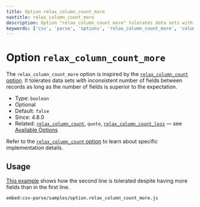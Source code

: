 ```yaml
---
title: Option relax_column_count_more
navtitle: relax_column_count_more
description: Option "relax_column_count_more" tolerates data sets with inconsistent number of fields between records as long as the number of fields is inferior to the expectation.
keywords: ['csv', 'parse', 'options', 'relax_column_count_more', 'columns']
---
```


# Option `relax_column_count_more`

The `relax_column_count_more` option is inspired by the [`relax_column_count` option](/parse/options/relax_column_count/). It tolerates data sets with inconsistent number of fields between records as long as the number of fields is superior to the expectation.

* Type: `boolean`
* Optional
* Default: `false`
* Since: 4.8.0
* Related: [`relax_column_count`](/parse/options/relax_column_count/), `quote`, [`relax_column_count_less`](/parse/options/relax_column_count_less/) &mdash; see [Available Options](/parse/options/#available-options)

Refer to the [`relax_column_count` option](/parse/options/relax_column_count/) to learn about specific implementation details.

## Usage

[This example](https://github.com/adaltas/node-csv/blob/master/packages/csv-parse/samples/option.relax_column_count_more.js) shows how the second line is tolerated despite having more fields than in the first line.

`embed:csv-parse/samples/option.relax_column_count_more.js`
